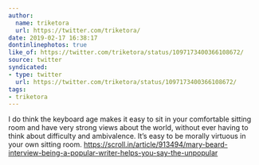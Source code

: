 ```yaml
---
author:
  name: triketora
  url: https://twitter.com/triketora/
date: 2019-02-17 16:38:17
dontinlinephotos: true
like_of: https://twitter.com/triketora/status/1097173400366108672/
source: twitter
syndicated:
- type: twitter
  url: https://twitter.com/triketora/status/1097173400366108672/
tags:
- triketora
---
```


I do think the keyboard age makes it easy to sit in your comfortable sitting room and have very strong views about the world, without ever having to think about difficulty and ambivalence. It’s easy to be morally virtuous in your own sitting room. https://scroll.in/article/913494/mary-beard-interview-being-a-popular-writer-helps-you-say-the-unpopular